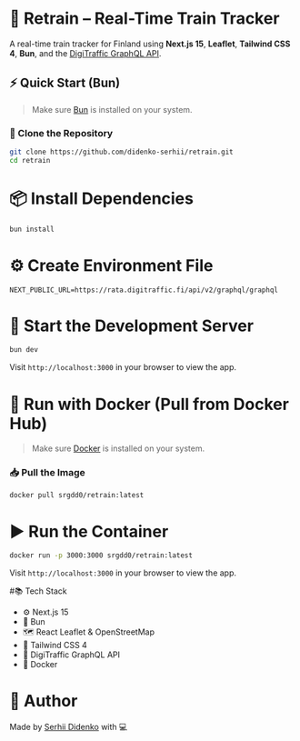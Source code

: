 # 🚄 Retrain – Real-Time Train Tracker

A real-time train tracker for Finland using **Next.js 15**, **Leaflet**, **Tailwind CSS 4**, **Bun**, and the [DigiTraffic GraphQL API](https://rata.digitraffic.fi/).

## ⚡ Quick Start (Bun)

> Make sure [Bun](https://bun.sh/) is installed on your system.

### 🔁 Clone the Repository

```bash
git clone https://github.com/didenko-serhii/retrain.git
cd retrain
```

# 📦 Install Dependencies
```bash
bun install
```

# ⚙️ Create Environment File
```.env
NEXT_PUBLIC_URL=https://rata.digitraffic.fi/api/v2/graphql/graphql
```

# 🚀 Start the Development Server
```bash
bun dev
```
Visit `http://localhost:3000` in your browser to view the app.

# 🐳 Run with Docker (Pull from Docker Hub)

> Make sure [Docker](https://www.docker.com/) is installed on your system.

### 📥 Pull the Image

```bash
docker pull srgdd0/retrain:latest
```

# ▶️ Run the Container
```bash
docker run -p 3000:3000 srgdd0/retrain:latest
```
Visit `http://localhost:3000` in your browser to view the app.

#📚 Tech Stack
- ⚙️ Next.js 15
- 🚅 Bun
- 🗺 React Leaflet & OpenStreetMap
- 🎨 Tailwind CSS 4
- 🔮 DigiTraffic GraphQL API
- 🐳 Docker

# 👤 Author
Made by [Serhii Didenko](https://github.com/didenko-serhii) with 💻
